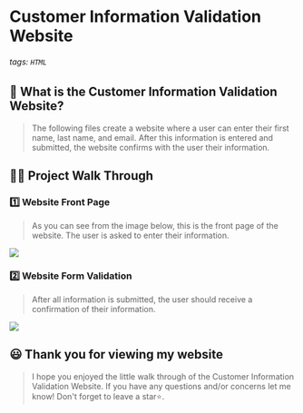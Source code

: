 # Customer Information Validation Website

###### tags: `HTML` 


## 📝 What is the Customer Information Validation Website?
> The following files create a website where a user can enter their first name, last name, and email. After this information is entered and submitted, the website confirms with the user their information. 

## 👩‍🏫 Project Walk Through

### 1️⃣ Website Front Page ###
> As you can see from the image below, this is the front page of the website. The user is asked to enter their information. 
> 
![](https://i.imgur.com/sdPuvpw.jpg)

### 2️⃣ Website Form Validation ###
> After all information is submitted, the user should receive a confirmation of their information.

![](https://i.imgur.com/t2wA23l.jpg)

## 😃 Thank you for viewing my website ##
> I hope you enjoyed the little walk through of the Customer Information Validation Website. If you have any questions and/or concerns let me know! Don't forget to leave a star⭐️.
